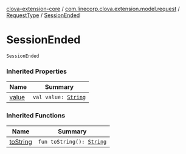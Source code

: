 [clova-extension-core](../../index.md) / [com.linecorp.clova.extension.model.request](../index.md) / [RequestType](index.md) / [SessionEnded](./-session-ended.md)

# SessionEnded

`SessionEnded`

### Inherited Properties

| Name | Summary |
|---|---|
| [value](value.md) | `val value: `[`String`](https://kotlinlang.org/api/latest/jvm/stdlib/kotlin/-string/index.html) |

### Inherited Functions

| Name | Summary |
|---|---|
| [toString](to-string.md) | `fun toString(): `[`String`](https://kotlinlang.org/api/latest/jvm/stdlib/kotlin/-string/index.html) |
